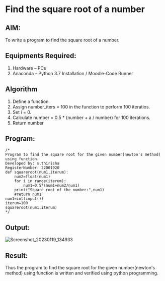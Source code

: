 # Find the square root of a number

## AIM:
To write a program to find the square root of a number.

## Equipments Required:
1. Hardware – PCs
2. Anaconda – Python 3.7 Installation / Moodle-Code Runner

## Algorithm
1. Define a function.
2. Assign number_iters = 100 in the function to perform 100 iteratios.
3. Set i = 0.
4. Calculate  number = 0.5 * (number + a / number) for 100 iterations.
5. Return number

## Program:
```
/*
Program to find the square root for the given number(newton's method) using function.
Developed by: s.thirisha
RegisterNumber: 22001920
def squareroot(num1,iterum):
    num2=float(num1)
    for i in range(iterum):
        num1=0.5*(num1+num2/num1)
    print("Square root of the number:",num1)    
    #return num1
num1=int(input())
iterum=100
squareroot(num1,iterum)
*/
```
## Output:
![Screenshot_20230119_134933](https://user-images.githubusercontent.com/120380280/213749615-82e3c149-cd50-4624-b601-c983ee31c036.png)


## Result:
Thus the program to find the square root for the given number(newton's method) using function is written and verified using python programming.
